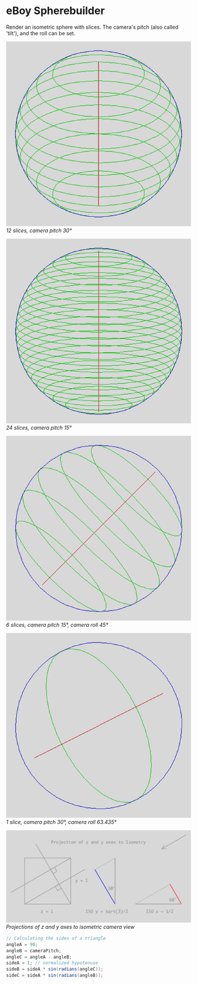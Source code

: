 # eBoy Spherebuilder

Render an isometric sphere with slices. The camera's pitch (also called 'tilt'), and the roll can be set.

![Spherebuilder](media/sphere@12@30@0.png)
*12 slices, camera pitch 30°*

![Spherebuilder](media/sphere@24s@15@0.png)
*24 slices, camera pitch 15°*

![Spherebuilder](media/sphere@6s@15@45.png)
*6 slices, camera pitch 15°, camera roll 45°*

![Spherebuilder](media/sphere@1s@30@63.435.png)
*1 slice, camera pitch 30°, camera roll 63.435°*

![Iso View Geometry](media/ISO-view-geometry.png)
*Projections of z and y axes to isometric camera view*

```java
// Calculating the sides of a triangle
angleA = 90;
angleB = cameraPitch;
angleC = angleA - angleB;
sideA = 1; // normalized hypotenuse
sideB = sideA * sin(radians(angleC));
sideC = sideA * sin(radians(angleB));
```
